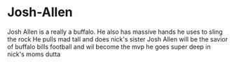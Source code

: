 # Josh-Allen
Josh Allen is a really a buffalo. He also has massive hands he uses to sling the rock
He pulls mad tall and does nick's sister
Josh Allen will be the savior of buffalo bills football and wil become the mvp
he goes super deep in nick's moms dutta

